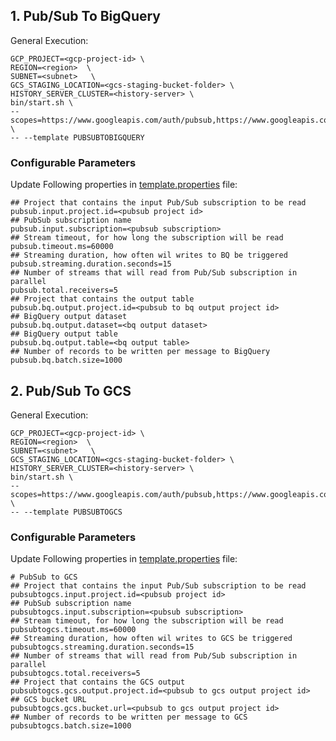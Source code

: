 ## 1. Pub/Sub To BigQuery

General Execution:

```
GCP_PROJECT=<gcp-project-id> \
REGION=<region>  \
SUBNET=<subnet>   \
GCS_STAGING_LOCATION=<gcs-staging-bucket-folder> \
HISTORY_SERVER_CLUSTER=<history-server> \
bin/start.sh \
--scopes=https://www.googleapis.com/auth/pubsub,https://www.googleapis.com/auth/bigquery \
-- --template PUBSUBTOBIGQUERY
```

### Configurable Parameters
Update Following properties in  [template.properties](../../../../../../../resources/template.properties) file:
```
## Project that contains the input Pub/Sub subscription to be read
pubsub.input.project.id=<pubsub project id>
## PubSub subscription name
pubsub.input.subscription=<pubsub subscription>
## Stream timeout, for how long the subscription will be read
pubsub.timeout.ms=60000
## Streaming duration, how often wil writes to BQ be triggered
pubsub.streaming.duration.seconds=15
## Number of streams that will read from Pub/Sub subscription in parallel
pubsub.total.receivers=5
## Project that contains the output table
pubsub.bq.output.project.id=<pubsub to bq output project id>
## BigQuery output dataset
pubsub.bq.output.dataset=<bq output dataset>
## BigQuery output table
pubsub.bq.output.table=<bq output table>
## Number of records to be written per message to BigQuery
pubsub.bq.batch.size=1000
```

## 2. Pub/Sub To GCS

General Execution:

```
GCP_PROJECT=<gcp-project-id> \
REGION=<region>  \
SUBNET=<subnet>   \
GCS_STAGING_LOCATION=<gcs-staging-bucket-folder> \
HISTORY_SERVER_CLUSTER=<history-server> \
bin/start.sh \
--scopes=https://www.googleapis.com/auth/pubsub,https://www.googleapis.com/auth/devstorage.read_write \
-- --template PUBSUBTOGCS
```

### Configurable Parameters
Update Following properties in  [template.properties](../../../../../../../resources/template.properties) file:
```
# PubSub to GCS
## Project that contains the input Pub/Sub subscription to be read
pubsubtogcs.input.project.id=<pubsub project id>
## PubSub subscription name
pubsubtogcs.input.subscription=<pubsub subscription>
## Stream timeout, for how long the subscription will be read
pubsubtogcs.timeout.ms=60000
## Streaming duration, how often wil writes to GCS be triggered
pubsubtogcs.streaming.duration.seconds=15
## Number of streams that will read from Pub/Sub subscription in parallel
pubsubtogcs.total.receivers=5
## Project that contains the GCS output
pubsubtogcs.gcs.output.project.id=<pubsub to gcs output project id>
## GCS bucket URL
pubsubtogcs.gcs.bucket.url=<pubsub to gcs output project id>
## Number of records to be written per message to GCS
pubsubtogcs.batch.size=1000
```